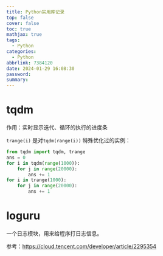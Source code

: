 ```yaml
---
title: Python实用库记录
top: false
cover: false
toc: true
mathjax: true
tags:
  - Python
categories:
  - Python
abbrlink: 7384120
date: 2024-01-29 16:08:30
password:
summary:
---
```


# tqdm

作用：实时显示迭代、循环的执行的进度条

`trange(i)` 是对`tqdm(range(i))` 特殊优化过的实例：

```python
from tqdm import tqdm, trange
ans = 0
for i in tqdm(range(1000)):
	for j in range(20000):
        ans += 1
for i in trange(1000):
    for j in range(20000):
        ans += 1
```

# loguru

一个日志模块，用来给程序打日志信息。

参考：https://cloud.tencent.com/developer/article/2295354
